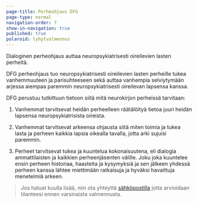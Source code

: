```yaml
---
page-title: Perheohjaus DFG
page-type: normal
navigation-order: 7
show-in-navigation: true
published: true
polaroid: lyhytvalmennus
---
```

Dialoginen perheohjaus auttaa neuropsykiatrisesti oireilevien lasten perheitä.

DFG perheohjaus tuo neuropsykiatrisesti oireilevien lasten perheille tukea vanhemmuuteen ja parisuhteeseen sekä auttaa vanhempia selviytymään arjessa aiempaa paremmin neuropsykiatrisesti oireilevan lapsensa kanssa. 

DFG perustuu tutkittuun tietoon siitä mitä neurokirjon perheissä tarvitaan:

1) Vanhemmat tarvitsevat heidän perheelleen räätälöityä tietoa juuri heidän lapsensa neuropsykiatrisista oireista.

2) Vanhemmat tarvitsevat arkeensa ohjausta siitä miten toimia ja tukea lasta ja perheen kaikkia lapsia oikealla tavalla, jotta arki sujuisi paremmin.

3) Perheet tarvitsevat tukea ja kuuntelua kokonaisuutena, eli dialogia ammattilaisten ja kaikkien perheenjäsenten välille. Joku joka kuuntelee ensin perheen historiaa, haasteita ja kysymyksiä ja sen jälkeen yhdessä perheen kanssa lähtee miettimään ratkaisuja ja hyväksi havaittuja menetelmiä arkeen.


> Jos haluat kuulla lisää, niin ota yhteyttä [sähköpostilla](/ota-yhteytta) jotta arvioidaan tilanteesi ennen varsinaista valmennusta.
